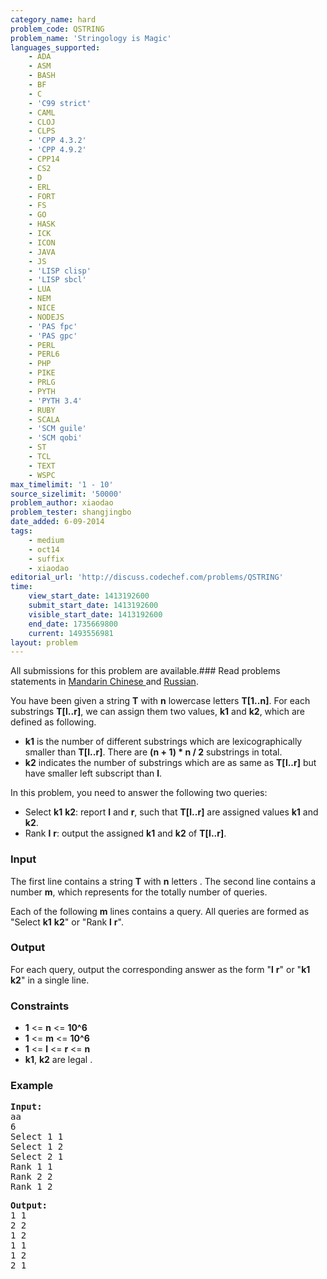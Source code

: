 ```yaml
---
category_name: hard
problem_code: QSTRING
problem_name: 'Stringology is Magic'
languages_supported:
    - ADA
    - ASM
    - BASH
    - BF
    - C
    - 'C99 strict'
    - CAML
    - CLOJ
    - CLPS
    - 'CPP 4.3.2'
    - 'CPP 4.9.2'
    - CPP14
    - CS2
    - D
    - ERL
    - FORT
    - FS
    - GO
    - HASK
    - ICK
    - ICON
    - JAVA
    - JS
    - 'LISP clisp'
    - 'LISP sbcl'
    - LUA
    - NEM
    - NICE
    - NODEJS
    - 'PAS fpc'
    - 'PAS gpc'
    - PERL
    - PERL6
    - PHP
    - PIKE
    - PRLG
    - PYTH
    - 'PYTH 3.4'
    - RUBY
    - SCALA
    - 'SCM guile'
    - 'SCM qobi'
    - ST
    - TCL
    - TEXT
    - WSPC
max_timelimit: '1 - 10'
source_sizelimit: '50000'
problem_author: xiaodao
problem_tester: shangjingbo
date_added: 6-09-2014
tags:
    - medium
    - oct14
    - suffix
    - xiaodao
editorial_url: 'http://discuss.codechef.com/problems/QSTRING'
time:
    view_start_date: 1413192600
    submit_start_date: 1413192600
    visible_start_date: 1413192600
    end_date: 1735669800
    current: 1493556981
layout: problem
---
```

All submissions for this problem are available.###  Read problems statements in [Mandarin Chinese ](http://www.codechef.com/download/translated/OCT14/mandarin/QSTRING.pdf) and [Russian](http://www.codechef.com/download/translated/OCT14/russian/QSTRING.pdf).

You have been given a string **T** with **n** lowercase letters **T\[1..n\]**. For each substrings **T\[l..r\]**, we can assign them two values, **k1** and **k2**, which are defined as following.

- **k1** is the number of different substrings which are lexicographically smaller than **T\[l..r\]**. There are **(n + 1) \* n / 2** substrings in total.
- **k2** indicates the number of substrings which are as same as **T\[l..r\]** but have smaller left subscript than **l**.

In this problem, you need to answer the following two queries:

- Select **k1** **k2**: report **l** and **r**, such that **T\[l..r\]** are assigned values **k1** and **k2**.
- Rank **l** **r**: output the assigned **k1** and **k2** of **T\[l..r\]**.

### Input

The first line contains a string **T** with **n** letters . The second line contains a number **m**, which represents for the totally number of queries.

Each of the following **m** lines contains a query. All queries are formed as "Select **k1** **k2**" or "Rank **l** **r**".

### Output

For each query, output the corresponding answer as the form "**l** **r**" or "**k1** **k2**" in a single line.

### Constraints

- **1** <= **n** <= **10^6**
- **1** <= **m** <= **10^6**
- **1** <= **l** <= **r** <= **n**
- **k1**, **k2** are legal
.


### Example

<pre><b>Input:</b>
aa
6
Select 1 1
Select 1 2
Select 2 1
Rank 1 1
Rank 2 2
Rank 1 2
</pre>
<pre><b>Output:</b>
1 1
2 2
1 2
1 1
1 2
2 1
</pre>